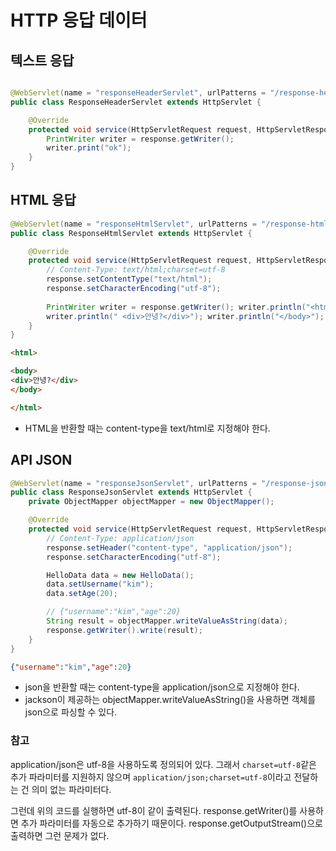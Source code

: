 # HTTP 응답 데이터

## 텍스트 응답

```java

@WebServlet(name = "responseHeaderServlet", urlPatterns = "/response-header")
public class ResponseHeaderServlet extends HttpServlet {

    @Override
    protected void service(HttpServletRequest request, HttpServletResponse response) throws ServletException, IOException {
        PrintWriter writer = response.getWriter();
        writer.print("ok");
    }
}
```

## HTML 응답

```java
@WebServlet(name = "responseHtmlServlet", urlPatterns = "/response-html")
public class ResponseHtmlServlet extends HttpServlet {

    @Override
    protected void service(HttpServletRequest request, HttpServletResponse response) throws ServletException, IOException {
        // Content-Type: text/html;charset=utf-8
        response.setContentType("text/html");
        response.setCharacterEncoding("utf-8");
        
        PrintWriter writer = response.getWriter(); writer.println("<html>"); writer.println("<body>");
        writer.println(" <div>안녕?</div>"); writer.println("</body>"); writer.println("</html>");
    }
}
```

```html
<html>

<body>
<div>안녕?</div>
</body>

</html>
```

- HTML을 반환할 때는 content-type을 text/html로 지정해야 한다.

## API JSON

```java
@WebServlet(name = "responseJsonServlet", urlPatterns = "/response-json")
public class ResponseJsonServlet extends HttpServlet {
    private ObjectMapper objectMapper = new ObjectMapper();

    @Override
    protected void service(HttpServletRequest request, HttpServletResponse response) throws ServletException, IOException {
        // Content-Type: application/json
        response.setHeader("content-type", "application/json");
        response.setCharacterEncoding("utf-8");

        HelloData data = new HelloData();
        data.setUsername("kim");
        data.setAge(20);

        // {"username":"kim","age":20}
        String result = objectMapper.writeValueAsString(data);
        response.getWriter().write(result);
    }
}

```

```json
{"username":"kim","age":20}
```

- json을 반환할 때는 content-type을 application/json으로 지정해야 한다. 
- jackson이 제공하는 objectMapper.writeValueAsString()을 사용하면 객체를 json으로 파싱할 수 있다.

### 참고

application/json은 utf-8을 사용하도록 정의되어 있다. 그래서 `charset=utf-8`같은 추가 파라미터를 지원하지 않으며 `application/json;charset=utf-8`이라고 전달하는 건 의미 없는 파라미터다.

그런데 위의 코드를 실행하면 utf-8이 같이 출력된다. response.getWriter()를 사용하면 추가 파라미터를 자동으로 추가하기 때문이다. response.getOutputStream()으로 출력하면 그런 문제가 없다.